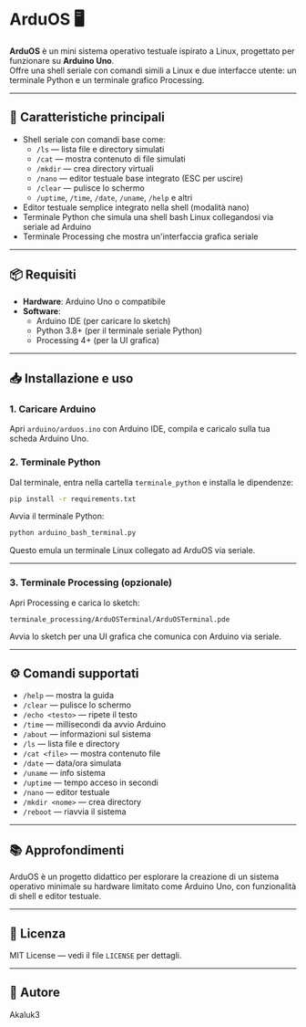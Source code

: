 # ArduOS 🖥️

**ArduOS** è un mini sistema operativo testuale ispirato a Linux, progettato per funzionare su **Arduino Uno**.  
Offre una shell seriale con comandi simili a Linux e due interfacce utente: un terminale Python e un terminale grafico Processing.

---

## 🧠 Caratteristiche principali

- Shell seriale con comandi base come:
  - `/ls` — lista file e directory simulati
  - `/cat` — mostra contenuto di file simulati
  - `/mkdir` — crea directory virtuali
  - `/nano` — editor testuale base integrato (ESC per uscire)
  - `/clear` — pulisce lo schermo
  - `/uptime`, `/time`, `/date`, `/uname`, `/help` e altri
- Editor testuale semplice integrato nella shell (modalità nano)
- Terminale Python che simula una shell bash Linux collegandosi via seriale ad Arduino
- Terminale Processing che mostra un'interfaccia grafica seriale

---

## 📦 Requisiti

- **Hardware**: Arduino Uno o compatibile
- **Software**:
  - Arduino IDE (per caricare lo sketch)
  - Python 3.8+ (per il terminale seriale Python)
  - Processing 4+ (per la UI grafica)

---

## 📥 Installazione e uso

### 1. Caricare Arduino

Apri `arduino/arduos.ino` con Arduino IDE, compila e caricalo sulla tua scheda Arduino Uno.

### 2. Terminale Python

Dal terminale, entra nella cartella `terminale_python` e installa le dipendenze:

```bash
pip install -r requirements.txt
```

Avvia il terminale Python:

```bash
python arduino_bash_terminal.py
```

Questo emula un terminale Linux collegato ad ArduOS via seriale.

---

### 3. Terminale Processing (opzionale)

Apri Processing e carica lo sketch:

```
terminale_processing/ArduOSTerminal/ArduOSTerminal.pde
```

Avvia lo sketch per una UI grafica che comunica con Arduino via seriale.

---

## ⚙️ Comandi supportati

- `/help` — mostra la guida
- `/clear` — pulisce lo schermo
- `/echo <testo>` — ripete il testo
- `/time` — millisecondi da avvio Arduino
- `/about` — informazioni sul sistema
- `/ls` — lista file e directory
- `/cat <file>` — mostra contenuto file
- `/date` — data/ora simulata
- `/uname` — info sistema
- `/uptime` — tempo acceso in secondi
- `/nano` — editor testuale
- `/mkdir <nome>` — crea directory
- `/reboot` — riavvia il sistema

---

## 📚 Approfondimenti

ArduOS è un progetto didattico per esplorare la creazione di un sistema operativo minimale su hardware limitato come Arduino Uno, con funzionalità di shell e editor testuale.

---

## 📝 Licenza

MIT License — vedi il file `LICENSE` per dettagli.

---

## 👤 Autore
Akaluk3 
